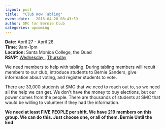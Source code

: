 ```yaml
---
layout: post
title:  "Club Row Tabling"
event-date:   2016-04-28 08:43:59
author: SMC for Bernie Club
categories: upcoming
---
```


<div class="post-info">
<b>Date:</b>  April 27 - April 28 <br>
<b>Time:</b>  9am-1pm <br>
<b>Location:</b>  Santa Monica College, the Quad <br>
<b>RSVP:</b> <a href="https://www.facebook.com/groups/556637134498576/permalink/582377398591216/"> Wednesday </a>, 
<a href="https://www.facebook.com/groups/556637134498576/permalink/582714371890852/"> Thursday </a> 
</div>

We need members to help with tabling. During tabling members will recuit members to 
our club, introduce students to Bernie Sanders, give information about voting, and register 
students to vote. 

There are 33,000 students at SMC that we need to reach out to, so we need all 
the help we can get.  We don't have the money to buy elections, but our power comes from the 
people. There are thousands of students at SMC that would be willing to volunteer if they had
the information. 

**We need at least FIVE PEOPLE per shift. We have 219 members on this group. 
We can do this. Just choose one, or all of them. Bernie Until the End**